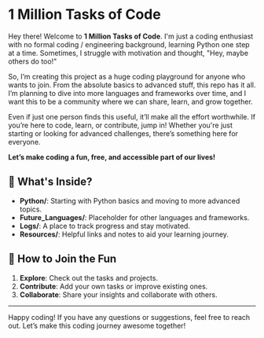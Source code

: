 # 1 Million Tasks of Code

Hey there! Welcome to **1 Million Tasks of Code**. I'm just a coding enthusiast with no formal coding / engineering background, learning Python one step at a time. Sometimes, I struggle with motivation and thought, "Hey, maybe others do too!" 

So, I’m creating this project as a huge coding playground for anyone who wants to join. From the absolute basics to advanced stuff, this repo has it all. I’m planning to dive into more languages and frameworks over time, and I want this to be a community where we can share, learn, and grow together. 

Even if just one person finds this useful, it’ll make all the effort worthwhile. If you’re here to code, learn, or contribute, jump in! Whether you're just starting or looking for advanced challenges, there’s something here for everyone.

**Let’s make coding a fun, free, and accessible part of our lives!**

## 📂 What's Inside?

- **Python/**: Starting with Python basics and moving to more advanced topics.
- **Future_Languages/**: Placeholder for other languages and frameworks.
- **Logs/**: A place to track progress and stay motivated.
- **Resources/**: Helpful links and notes to aid your learning journey.

## 🤝 How to Join the Fun

1. **Explore**: Check out the tasks and projects.
2. **Contribute**: Add your own tasks or improve existing ones.
3. **Collaborate**: Share your insights and collaborate with others.

---

Happy coding! If you have any questions or suggestions, feel free to reach out. Let’s make this coding journey awesome together!


